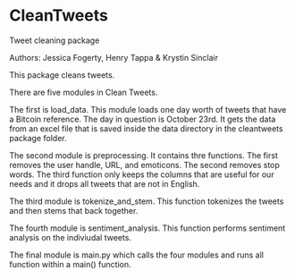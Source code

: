 # CleanTweets 
Tweet cleaning package

Authors: Jessica Fogerty, Henry Tappa & Krystin Sinclair

This package cleans tweets.

There are five modules in Clean Tweets.

The first is load_data. This module loads one day worth of tweets that have a Bitcoin reference. The day in question is October 23rd. It gets the data from an excel file that is saved inside the data directory  in the cleantweets package folder.

The second module is preprocessing. It contains thre functions. The first removes the user handle, URL,  and emoticons.  The second removes stop words. The third function only keeps the columns that are useful for our needs and it drops all tweets that are not in English. 

The third module is tokenize_and_stem. This function tokenizes the tweets and then stems that back together.

The fourth module is sentiment_analysis. This function performs sentiment analysis on the indiviudal tweets.

The final module is main.py which calls the four modules and runs all function within a main() function.
